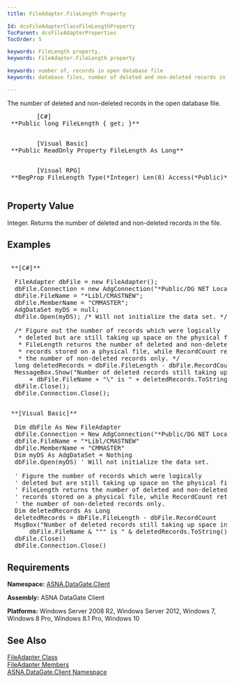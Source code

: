 ```yaml
---
title: FileAdapter.FileLength Property

Id: dcsFileAdapterClassFileLengthProperty
TocParent: dcsFileAdapterProperties
TocOrder: 5

keywords: FileLength property,
keywords: FileAdapter.FileLength property

keywords: number of, records in open database file
keywords: database files, number of deleted and non-deleted records in open file

---
```


The number of deleted and non-deleted records in the open database file. 
<pre class="prettyprint">        <span class="lang">[C#]</span>
 **Public long FileLength { get; }** 
      </pre>
<pre class="prettyprint">        <span class="lang">[Visual Basic] </span>
 **Public ReadOnly Property FileLength As Long** 
      </pre>
<pre class="prettyprint">
        <span class="lang">[Visual RPG]</span>
 **BegProp FileLength Type(*Integer) Len(8) Access(*Public)** 
      </pre>

## Property Value

Integer. Returns the number of deleted and non-deleted records in the file. 
## Examples

<pre>        <span class="lang">
 **[C#]** 
        </span>
  FileAdapter dbFile = new FileAdapter();
  dbFile.Connection = new AdgConnection("*Public/DG NET Local");
  dbFile.FileName = "*Libl/CMASTNEW";
  dbFile.MemberName = "CMMASTER";
  AdgDataSet myDS = null;
  dbFile.Open(myDS); /* Will not initialize the data set. */

  /* Figure out the number of records which were logically 
   * deleted but are still taking up space on the physical file.
   * FileLength returns the number of deleted and non-deleted 
   * records stored on a physical file, while RecordCount returns
   * the number of non-deleted records only. */
  long deletedRecords = dbFile.FileLength - dbFile.RecordCount;
  MessageBox.Show("Number of deleted records still taking up space in file \"" 
      + dbFile.FileName + "\" is " + deletedRecords.ToString());
  dbFile.Close();
  dbFile.Connection.Close();</pre>
<pre>        <span class="lang">
 **[Visual Basic]** 
        </span>
  Dim dbFile As New FileAdapter
  dbFile.Connection = New AdgConnection("*Public/DG NET Local")
  dbFile.FileName = "*Libl/CMASTNEW"
  dbFile.MemberName = "CMMASTER"
  Dim myDS As AdgDataSet = Nothing
  dbFile.Open(myDS) ' Will not initialize the data set. 

  ' Figure the number of records which were logically 
  ' deleted but are still taking up space on the physical file.
  ' FileLength returns the number of deleted and non-deleted 
  ' records stored on a physical file, while RecordCount returns
  ' the number of non-deleted records only. 
  Dim deletedRecords As Long
  deletedRecords = dbFile.FileLength - dbFile.RecordCount
  MsgBox("Number of deleted records still taking up space in file """ &amp; _
      dbFile.FileName &amp; """ is " &amp; deletedRecords.ToString())
  dbFile.Close()
  dbFile.Connection.Close()
</pre>

## Requirements

**Namespace:** [ASNA.DataGate.Client](datagate-client-namespace.html) 

**Assembly:** ASNA DataGate Client

**Platforms:** Windows Server 2008 R2, Windows Server 2012, Windows 7, Windows 8 Pro, Windows 8.1 Pro, Windows 10
## See Also


[FileAdapter Class](file-adapter-class.html)
      <br />
[FileAdapter Members](file-adapter-members.html)
      <br />
[ASNA.DataGate.Client Namespace](datagate-client-namespace.html)  

